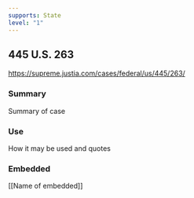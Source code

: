```yaml
---
supports: State
level: "1"
---
```

## 445 U.S. 263

https://supreme.justia.com/cases/federal/us/445/263/

### Summary

Summary of case

### Use

How it may be used and quotes

### Embedded

[[Name of embedded]]